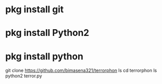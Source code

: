 # pkg install git
# pkg install Python2
# pkg install python
git clone https://github.com/bimasena321/terrorphon
ls
cd terrorphon
ls
python2 terror.py
